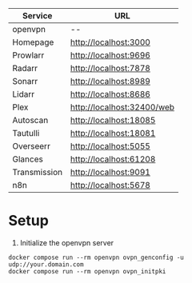 | Service      | URL                                                      |
| ------------ | -------------------------------------------------------- |
| openvpn      | --                                                       |
| Homepage     | [http://localhost:3000](http://localhost:3000)           |
| Prowlarr     | [http://localhost:9696](http://localhost:9696)           |
| Radarr       | [http://localhost:7878](http://localhost:7878)           |
| Sonarr       | [http://localhost:8989](http://localhost:8989)           |
| Lidarr       | [http://localhost:8686](http://localhost:8686)           |
| Plex         | [http://localhost:32400/web](http://localhost:32400/web) |
| Autoscan     | [http://localhost:18085](http://localhost:18085)         |
| Tautulli     | [http://localhost:18081](http://localhost:18081)         |
| Overseerr    | [http://localhost:5055](http://localhost:5055)           |
| Glances      | [http://localhost:61208](http://localhost:61208)         |
| Transmission | [http://localhost:9091](http://localhost:9091)           |
| n8n          | [http://localhost:5678](http://localhost:5678)           |

# Setup

1. Initialize the openvpn server

```
docker compose run --rm openvpn ovpn_genconfig -u udp://your.domain.com
docker compose run --rm openvpn ovpn_initpki
```
